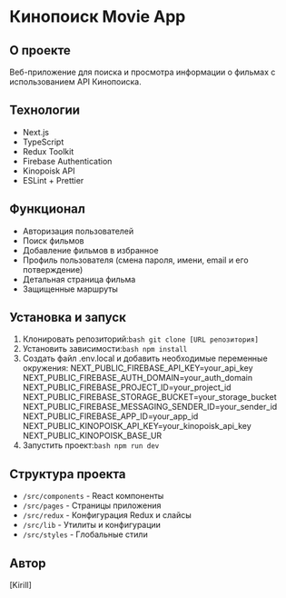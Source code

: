 # Кинопоиск Movie App

## О проекте

Веб-приложение для поиска и просмотра информации о фильмах с использованием API Кинопоиска.

## Технологии

- Next.js
- TypeScript
- Redux Toolkit
- Firebase Authentication
- Kinopoisk API
- ESLint + Prettier

## Функционал

- Авторизация пользователей
- Поиск фильмов
- Добавление фильмов в избранное
- Профиль пользователя (смена пароля, имени, email и его потверждение)
- Детальная страница фильма
- Защищенные маршруты

## Установка и запуск

1. Клонировать репозиторий:```bash git clone [URL репозитория]```
2. Установить зависимости:```bash npm install```
3. Создать файл .env.local и добавить необходимые переменные окружения:
   NEXT_PUBLIC_FIREBASE_API_KEY=your_api_key
   NEXT_PUBLIC_FIREBASE_AUTH_DOMAIN=your_auth_domain
   NEXT_PUBLIC_FIREBASE_PROJECT_ID=your_project_id
   NEXT_PUBLIC_FIREBASE_STORAGE_BUCKET=your_storage_bucket
   NEXT_PUBLIC_FIREBASE_MESSAGING_SENDER_ID=your_sender_id
   NEXT_PUBLIC_FIREBASE_APP_ID=your_app_id
   NEXT_PUBLIC_KINOPOISK_API_KEY=your_kinopoisk_api_key
   NEXT_PUBLIC_KINOPOISK_BASE_UR
4. Запустить проект:```bash npm run dev```

## Структура проекта

- `/src/components` - React компоненты
- `/src/pages` - Страницы приложения
- `/src/redux` - Конфигурация Redux и слайсы
- `/src/lib` - Утилиты и конфигурации
- `/src/styles` - Глобальные стили

## Автор

[Kirill]
